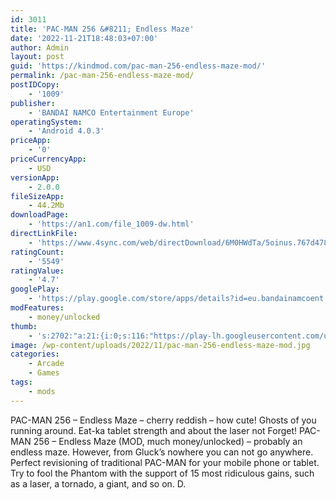 ```yaml
---
id: 3011
title: 'PAC-MAN 256 &#8211; Endless Maze'
date: '2022-11-21T18:48:03+07:00'
author: Admin
layout: post
guid: 'https://kindmod.com/pac-man-256-endless-maze-mod/'
permalink: /pac-man-256-endless-maze-mod/
postIDCopy:
    - '1009'
publisher:
    - 'BANDAI NAMCO Entertainment Europe'
operatingSystem:
    - 'Android 4.0.3'
priceApp:
    - '0'
priceCurrencyApp:
    - USD
versionApp:
    - 2.0.0
fileSizeApp:
    - 44.2Mb
downloadPage:
    - 'https://an1.com/file_1009-dw.html'
directLinkFile:
    - 'https://www.4sync.com/web/directDownload/6M0HWdTa/5oinus.767d47883ed12810e01f73992f51454f'
ratingCount:
    - '5549'
ratingValue:
    - '4.7'
googlePlay:
    - 'https://play.google.com/store/apps/details?id=eu.bandainamcoent.pacman256'
modFeatures:
    - money/unlocked
thumb:
    - 's:2702:"a:21:{i:0;s:116:"https://play-lh.googleusercontent.com/uN16HUM01NT3SonHR-WMOcBzmKZnN3sK6Da14Tm_FU2QXGB91moK9zSqutz-Uwszqtl4=w526-h296";i:1;s:116:"https://play-lh.googleusercontent.com/U9GiTknmZW3peSAtRPUFRnR-EkWtY8HWeF-fnVvQydXNBHEYdtQZHf2YnIOUrBtYGWqY=w526-h296";i:2;s:114:"https://play-lh.googleusercontent.com/1YEWP18Mm-_UM5uGxEi2ucGCyCV2Mw29tNewmFG_EC2ErywkJaylM4QmN-RaYSI0Kg=w526-h296";i:3;s:115:"https://play-lh.googleusercontent.com/yJ0wy-U-5XRF-sNPEfCyIHEthcl0UbNTg56dlTLHvjKpMl6miXfd_gh1rD0cPhYc77A=w526-h296";i:4;s:115:"https://play-lh.googleusercontent.com/Rw6fFTrbKbJNTuRr9cWyDCqGM6NrFkcjwCieYmgOUGAlGSVaaNsrP9cbi3MdHU9jtjI=w526-h296";i:5;s:115:"https://play-lh.googleusercontent.com/nLD_vTN-ofG1Sd8KtMZYWMIqJASpuosc_wdOyCERSssgxuxBbVtcDtg8EaayN4c-N7I=w526-h296";i:6;s:116:"https://play-lh.googleusercontent.com/jXbgWe82LwSzR2g7udmkUH62jaoEkCUspy5i1_yL7Jz5Dp692jLIsIYTI3dKGKXqn-bA=w526-h296";i:7;s:115:"https://play-lh.googleusercontent.com/dNx_-tXkU3infLBs1aWKECQMT4tDP2utd3_HFvxhKnbvrkCp1941nD118VRHN1I-c-U=w526-h296";i:8;s:114:"https://play-lh.googleusercontent.com/JNRGN2FQm4HgkQ6SjY7Ax7q4vjmqNSsTJ1J5XjRyV7_dIe_m_7WYHRKIr3ryrYpvvw=w526-h296";i:9;s:114:"https://play-lh.googleusercontent.com/87Q9M9Kf00HxdzKCyeYf6edZB1kwKICD0bJ4qH30jQxUc18ShNojWEoEIxO-XJnyCw=w526-h296";i:10;s:114:"https://play-lh.googleusercontent.com/ZOHpWh9LfazTc9uqp-HgcxZHsuAAK6M_QmgJ0Yevq1PnBbxy2tlUcoVHRznMLuzYgw=w526-h296";i:11;s:114:"https://play-lh.googleusercontent.com/YHN9Zj7M3GA4Z5wP4mlM0gjwFFW9kxcKnzIs9sR220Jvj5dxUEppbIDEifKJ7aUdlg=w526-h296";i:12;s:115:"https://play-lh.googleusercontent.com/YehB5GjqEFhbJhUCHUMzIkSVZUon9VhrSMqHf6q99-69Fr5U-y6dGGdIvUh1E17bzQ8=w526-h296";i:13;s:115:"https://play-lh.googleusercontent.com/yN2fQhGxBlvxKBpR-4lMIKiP_gMyrNsSTd-D17TTL7M443ub5DSqAQNlOKQs8spo7aU=w526-h296";i:14;s:114:"https://play-lh.googleusercontent.com/prsiyRqiFtBQNUBI1HNo6rFUrCPdnHkxb4MD0Rq0tpCsvZAlxoABnzXimA9nnlNSrg=w526-h296";i:15;s:115:"https://play-lh.googleusercontent.com/6utgGb6WJNTct2KGuNGNnp5Vf-LaN7wHGNoQo4q1wYveqdI6gbUq1OpE-OY7NmlDZcQ=w526-h296";i:16;s:116:"https://play-lh.googleusercontent.com/qWMfT0lS5r-bvFy1MTFOHl84jOMiw_EMNBu3FwQKpwrk7sIDb_mmEWeBQ2qEt-Ez6L2T=w526-h296";i:17;s:114:"https://play-lh.googleusercontent.com/FVFVo5-bd8BydBuqouKbmufPJc9J05D2wAbxmQMt-FgXvM_Fy0O9u7LmWKuC2Y4b1Q=w526-h296";i:18;s:114:"https://play-lh.googleusercontent.com/b-VfinCsLYZHnkpqEKZ7qLYR3XhClVseeA50PXSY3ug5PhvXsdaJAXGNTwAQyYHt7w=w526-h296";i:19;s:115:"https://play-lh.googleusercontent.com/vkbxn06Sb6Y2GEhYLkXIgHEO_0Yguyb_Af35OBF5eOlfBjog_NEov6dqOVAhyZ9YVcw=w526-h296";i:20;s:115:"https://play-lh.googleusercontent.com/P513WAARWpOcmyZvbQ892pqTh9oys8yACi9W8kAr32qou6dWR3A6TT4BjWCwd0d5JMg=w526-h296";}";'
image: /wp-content/uploads/2022/11/pac-man-256-endless-maze-mod.jpg
categories:
    - Arcade
    - Games
tags:
    - mods
---
```


PAC-MAN 256 – Endless Maze – cherry reddish – how cute! Ghosts of you running around. Eat-ka tablet strength and about the laser not Forget! PAC-MAN 256 – Endless Maze (MOD, much money/unlocked) – probably an endless maze. However, from Gluck’s nowhere you can not go anywhere. Perfect revisioning of traditional PAC-MAN for your mobile phone or tablet. Try to fool the Phantom with the support of 15 most ridiculous gains, such as a laser, a tornado, a giant, and so on. D.